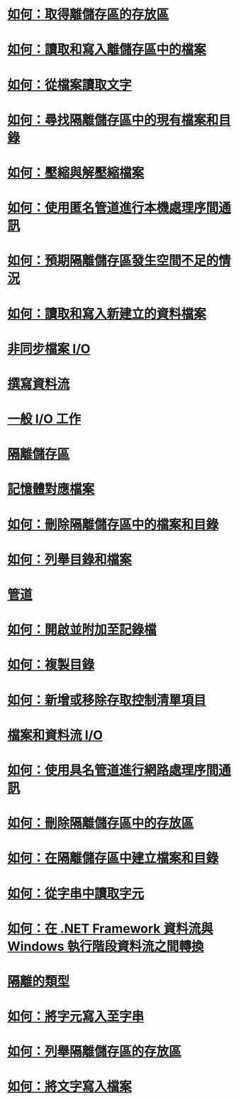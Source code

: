 # [如何：取得離儲存區的存放區](how-to-obtain-stores-for-isolated-storage.md)
# [如何：讀取和寫入離儲存區中的檔案](how-to-read-and-write-to-files-in-isolated-storage.md)
# [如何：從檔案讀取文字](how-to-read-text-from-a-file.md)
# [如何：尋找隔離儲存區中的現有檔案和目錄](how-to-find-existing-files-and-directories-in-isolated-storage.md)
# [如何：壓縮與解壓縮檔案](how-to-compress-and-extract-files.md)
# [如何：使用匿名管道進行本機處理序間通訊](how-to-use-anonymous-pipes-for-local-interprocess-communication.md)
# [如何：預期隔離儲存區發生空間不足的情況](how-to-anticipate-out-of-space-conditions-with-isolated-storage.md)
# [如何：讀取和寫入新建立的資料檔案](how-to-read-and-write-to-a-newly-created-data-file.md)
# [非同步檔案 I/O](非同步檔案-i-o.md)
# [撰寫資料流](composing-streams.md)
# [一般 I/O 工作](commons-tasks.md)
# [隔離儲存區](isolated-storage.md)
# [記憶體對應檔案](memory-mapped-files.md)
# [如何：刪除隔離儲存區中的檔案和目錄](how-to-delete-files-and-directories-in-isolated-storage.md)
# [如何：列舉目錄和檔案](how-to-enumerate-directories-and-files.md)
# [管道](pipe-operations.md)
# [如何：開啟並附加至記錄檔](how-to-open-and-append-to-a-log-file.md)
# [如何：複製目錄](how-to-copy-directories.md)
# [如何：新增或移除存取控制清單項目](how-to-add-or-remove-access-control-list-entries.md)
# [檔案和資料流 I/O](index.md)
# [如何：使用具名管道進行網路處理序間通訊](how-to-use-named-pipes-for-network-interprocess-communication.md)
# [如何：刪除隔離儲存區中的存放區](how-to-delete-stores-in-isolated-storage.md)
# [如何：在隔離儲存區中建立檔案和目錄](how-to-create-files-and-directories-in-isolated-storage.md)
# [如何：從字串中讀取字元](how-to-read-characters-from-a-string.md)
# [如何：在 .NET Framework 資料流與 Windows 執行階段資料流之間轉換](how-to-convert-between-dotnet-streams-and-winrt-streams.md)
# [隔離的類型](types-of-isolation.md)
# [如何：將字元寫入至字串](how-to-write-characters-to-a-string.md)
# [如何：列舉隔離儲存區的存放區](how-to-enumerate-stores-for-isolated-storage.md)
# [如何：將文字寫入檔案](how-to-write-text-to-a-file.md)
